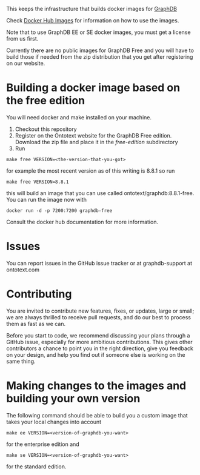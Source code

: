 This keeps the infrastructure that builds docker images for [GraphDB](http://graphdb.ontotext.com/)

Check [Docker Hub Images](https://hub.docker.com/r/ontotext/graphdb/) for information on how to use the images.

Note that to use GraphDB EE or SE docker images, you must get a license from us first.

Currently there are no public images for GraphDB Free and you will have to
build those if needed from the zip distribution that you get after registering
on our website.

# Building a docker image based on the free edition

You will need docker and make installed on your machine.

1. Checkout this repository
1. Register on the Ontotext website for the GraphDB Free edition. Download the zip file and place it in the *free-edition* subdirectory
1. Run
```
make free VERSION=<the-version-that-you-got>
```

for example the most recent version as of this writing is 8.8.1 so run
```
make free VERSION=8.8.1
```

this will build an image that you can use called ontotext/graphdb:8.8.1-free.
You can run the image now with
```
docker run -d -p 7200:7200 graphdb-free
```

Consult the docker hub documentation for more information.


# Issues

You can report issues in the GitHub issue tracker or at graphdb-support at ontotext.com


# Contributing

You are invited to contribute new features, fixes, or updates, large or small;
we are always thrilled to receive pull requests, and do our best to process
them as fast as we can.

Before you start to code, we recommend discussing your plans through a GitHub
issue, especially for more ambitious contributions. This gives other
contributors a chance to point you in the right direction, give you feedback on
your design, and help you find out if someone else is working on the same
thing.

# Making changes to the images and building your own version

The following command should be able to build you a custom image that takes your local changes into account

```
make ee VERSION=<version-of-graphdb-you-want>
```
for the enterprise edition and

```
make se VERSION=<version-of-graphdb-you-want>
```

for the standard edition.
